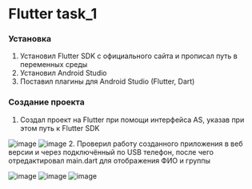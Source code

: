 # Flutter task_1

### Установка
1. Установил Flutter SDK с официального сайта и прописал путь в переменных среды
2. Установил Android Studio
3. Поставил плагины для Android Studio (Flutter, Dart)

### Создание проекта
1. Создал проект на Flutter при помощи интерфейса AS, указав при этом путь к Flutter SDK

![image](https://github.com/user-attachments/assets/275b5a14-b3b9-4d20-ae1f-8b26ac7adf8a)
![image](https://github.com/user-attachments/assets/f30eb56a-2a6e-48dd-8ca5-b6ff75389e53)
2. Проверил работу созданного приложения в веб версии и через подключённый по USB телефон, после чего отредактировал main.dart для отображения ФИО и группы

![image](https://github.com/user-attachments/assets/d5aca1e0-746d-4b4f-8135-3cc84901a309)
![image](https://github.com/user-attachments/assets/7744f171-b276-4a77-8a8a-f9875acae3ed)
![image](https://github.com/user-attachments/assets/173a122f-8e7c-4095-a14d-0c4d0ed43761)
